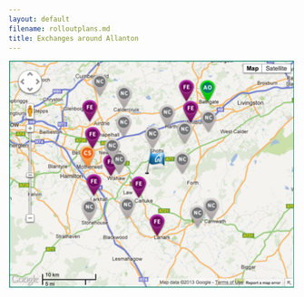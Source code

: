 ```yaml
---
layout: default
filename: rolloutplans.md
title: Exchanges around Allanton
---
```



<div class="image">
<img src="BTstatus.tiff"  alt="BT Status/><br/>
This picture shows BT's plans for the exchanges surrounding the Allanton
Community. AO = "Accepting orders"; CS = "Coming soon"; FE = "Future
exchanges"; and NC = "Not currently in rollout plans"
</div>

<div class= image">
<img src="sscotland-rollout.jpg"  alt="South of Scotland Status/><br/>
Thanks to Michael Fourman for this picture of the South of Scotland,
which is quite
depressing.  It shows the exchange status in May 2012.  The
circles have a radius of approximately 2km, so even if they were all
upgraded it is uncertain whether people outside these circles would
get superfast broadband.  Any community not in or very near a red
cirle is likely to be in the same boat as the Allanton farmers!
</div>


